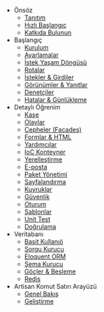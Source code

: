 - Önsöz
    - [Tanıtım](/docs/introduction)
    - [Hızlı Başlangıç](/docs/quick)
    - [Katkıda Bulunun](/docs/contributing)
- Başlangıç
    - [Kurulum](/docs/installation)
    - [Ayarlamalar](/docs/configuration)
    - [İstek Yaşam Döngüsü](/docs/lifecycle)
    - [Rotalar](/docs/routing)
    - [İstekler & Girdiler](/docs/requests)
    - [Görünümler & Yanıtlar](/docs/responses)
    - [Denetçiler](/docs/controllers)
    - [Hatalar & Günlükleme](/docs/errors)
- Detaylı Öğrenim
    - [Kaşe](/docs/cache)
    - [Olaylar](/docs/events)
    - [Cepheler (Facades)](/docs/facades)
    - [Formlar & HTML](/docs/html)
    - [Yardımcılar](/docs/helpers)
    - [IoC Konteyner](/docs/ioc)
    - [Yerelleştirme](/docs/localization)
    - [E-posta](/docs/mail)
    - [Paket Yönetimi](/docs/packages)
    - [Sayfalandırma](/docs/pagination)
    - [Kuyruklar](/docs/queues)
    - [Güvenlik](/docs/security)
    - [Oturum](/docs/session)
    - [Şablonlar](/docs/templates)
    - [Unit Test](/docs/testing)
    - [Doğrulama](/docs/validation)
- Veritabanı
    - [Basit Kullanıö](/docs/database)
    - [Sorgu Kurucu](/docs/queries)
    - [Eloquent ORM](/docs/eloquent)
    - [Şema Kurucu](/docs/schema)
    - [Göçler & Besleme](/docs/migrations)
    - [Redis](/docs/redis)
- Artisan Komut Satırı Arayüzü
    - [Genel Bakış](/docs/artisan)
    - [Geliştirme](/docs/commands)
